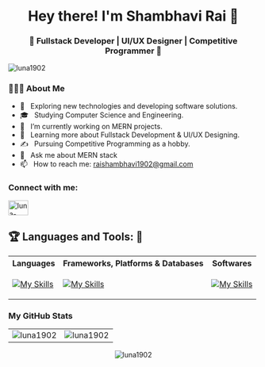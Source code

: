 <h1 align="center">Hey there! I'm Shambhavi Rai 👋 </h1>
<h3 align="center">🚀 Fullstack Developer | UI/UX Designer | Competitive Programmer  🚀</h3>
<div>
 
  <p align="left"> <img src="https://komarev.com/ghpvc/?username=luna1902&label=Profile%20views&color=0e75b6&style=flat" alt="luna1902" /> </p>

  <h3> 👨🏻‍💻 About Me </h3>

- 🤔 &nbsp; Exploring new technologies and developing software solutions.
- 🎓 &nbsp; Studying Computer Science and Engineering.
- 💼 &nbsp; I’m currently working on MERN projects.
- 🌱 &nbsp; Learning more about Fullstack Development & UI/UX Designing.
- ✍️ &nbsp; Pursuing Competitive Programming as a hobby.
- 💬 &nbsp; Ask me about MERN stack
- 📫 &nbsp; How to reach me: raishambhavi1902@gmail.com
</div> 
</div>

<h3 align="left">Connect with me:</h3>
<p align="left">
<a href="https://linkedin.com/in/rai-shambhavi/" target="blank"><img align="center" src="https://raw.githubusercontent.com/rahuldkjain/github-profile-readme-generator/master/src/images/icons/Social/linked-in-alt.svg" alt="luna-1902" height="30" width="40" /></a>
</p>

## :trophy: Languages and Tools: :robot:

 <table>
  <tr><th>Languages</th> <th>Frameworks, Platforms & Databases </th><th>Softwares</th>
  <tr>
    <td>

[![My Skills](https://skillicons.dev/icons?i=c,cpp,py,java,html,css,js&perline=3)](https://skillicons.dev)
</td>

 <td>
 
 [![My Skills](https://skillicons.dev/icons?i=git,bootstrap,react,express,nodejs,angular,jquery,nextjs,postman,svelte,ts,tailwind,mysql,mongodb,django,tensorflow,redux&perline=6)](https://skillicons.dev)
    </td>
 <td>
 
[![My Skills](https://skillicons.dev/icons?i=github,vscode,netlify,vercel,figma,anaconda,notion&perline=3)](https://skillicons.dev)
 </td>
    </tr>
  </table>

<h3>My GitHub Stats</h3>

<table>
  <tr>
    <td><img src="https://github-readme-stats.vercel.app/api?username=luna1902&show_icons=true&theme=dark&locale=en" alt="luna1902" /></td>
    <td><img src="https://github-readme-stats.vercel.app/api/top-langs?username=luna1902&show_icons=true&theme=dark&locale=en&layout=compact" alt="luna1902" /></td>
  </tr>
</table>
<div align="center">
<p>
<img align="center" src="https://github-readme-streak-stats.herokuapp.com/?user=luna1902&theme=dark" alt="luna1902" />
</p>
</div>